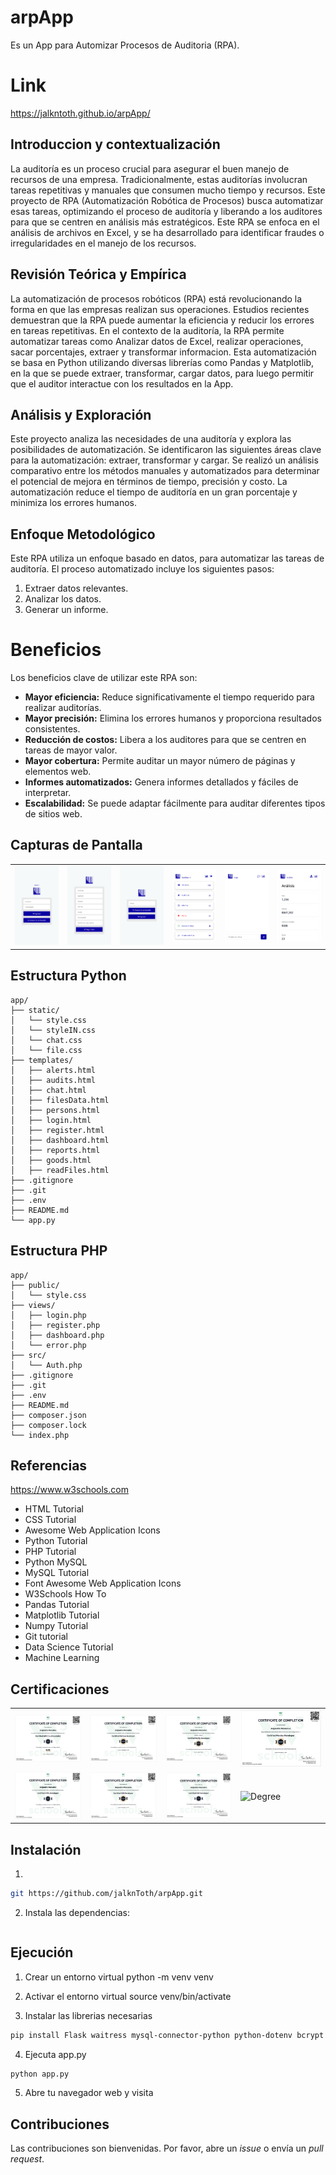 # arpApp

Es un App para Automizar Procesos de Auditoria (RPA).

# Link

https://jalkntoth.github.io/arpApp/

## Introduccion y contextualización

La auditoría es un proceso crucial para asegurar el buen manejo de recursos de una empresa. Tradicionalmente, estas auditorías involucran tareas repetitivas y manuales que consumen mucho tiempo y recursos.  Este proyecto de RPA (Automatización Robótica de Procesos) busca automatizar esas tareas, optimizando el proceso de auditoría y liberando a los auditores para que se centren en análisis más estratégicos.  Este RPA se enfoca en el análisis de archivos en Excel, y se ha desarrollado para identificar fraudes o irregularidades en el manejo de los recursos.

## Revisión Teórica y Empírica  

La automatización de procesos robóticos (RPA) está revolucionando la forma en que las empresas realizan sus operaciones.  Estudios recientes demuestran que la RPA puede aumentar la eficiencia y reducir los errores en tareas repetitivas.  En el contexto de la auditoría, la RPA permite automatizar tareas como Analizar datos de Excel, realizar operaciones, sacar porcentajes, extraer y transformar informacion.  Esta automatización se basa en Python utilizando diversas librerías como Pandas y Matplotlib, en la que se puede extraer, transformar, cargar datos, para luego permitir que el auditor interactue con los resultados en la App.

## Análisis y Exploración 

Este proyecto analiza las necesidades de una auditoría y explora las posibilidades de automatización.  Se identificaron las siguientes áreas clave para la automatización: extraer, transformar y cargar.  Se realizó un análisis comparativo entre los métodos manuales y automatizados para determinar el potencial de mejora en términos de tiempo, precisión y costo.  La automatización reduce el tiempo de auditoría en un gran porcentaje y minimiza los errores humanos.

## Enfoque Metodológico

Este RPA utiliza un enfoque basado en datos, para automatizar las tareas de auditoría. El proceso automatizado incluye los siguientes pasos:

1. Extraer datos relevantes.
2. Analizar los datos.
3. Generar un informe.

# Beneficios

Los beneficios clave de utilizar este RPA son:

* **Mayor eficiencia:** Reduce significativamente el tiempo requerido para realizar auditorías.
* **Mayor precisión:** Elimina los errores humanos y proporciona resultados consistentes.
* **Reducción de costos:** Libera a los auditores para que se centren en tareas de mayor valor.
* **Mayor cobertura:** Permite auditar un mayor número de páginas y elementos web.
* **Informes automatizados:** Genera informes detallados y fáciles de interpretar.
* **Escalabilidad:** Se puede adaptar fácilmente para auditar diferentes tipos de sitios web.

## Capturas de Pantalla

<table>
  <tr>
    <td><img src="./static/screenshots/login.png" alt="login" width="200px"></td>
    <td><img src="./static/screenshots/register.png" alt="register" width="200px"></td>
    <td><img src="./static/screenshots/recover.png" alt="recover" width="200px"></td>
    <td><img src="./static/screenshots/dashboard.png" alt="dashboard" width="200px"></td>
    <td><img src="./static/screenshots/chat.png" alt="chat" width="200px"></td>
    <td><img src="./static/screenshots/analisis.png" alt="analisis" width="200px"></td>
  </tr>
</table>

## Estructura Python
```
app/
├── static/             
│   └── style.css
│   └── styleIN.css
│   └── chat.css
│   └── file.css  
├── templates/
│   ├── alerts.html
│   ├── audits.html
│   ├── chat.html
│   ├── filesData.html
│   ├── persons.html                  
│   ├── login.html       
│   ├── register.html    
│   ├── dashboard.html   
│   ├── reports.html
│   ├── goods.html
│   ├── readFiles.html        
├── .gitignore           
├── .git                 
├── .env               
├── README.md                  
└── app.py           
```
## Estructura PHP

```
app/
├── public/             
│   └── style.css
├── views/              
│   ├── login.php       
│   ├── register.php    
│   ├── dashboard.php   
│   └── error.php       
├── src/               
│   └── Auth.php            
├── .gitignore           
├── .git                 
├── .env               
├── README.md            
├── composer.json       
├── composer.lock       
└── index.php           
```

## Referencias 

https://www.w3schools.com

* HTML Tutorial
* CSS Tutorial
* Awesome Web Application Icons
* Python Tutorial
* PHP Tutorial
* Python MySQL
* MySQL Tutorial
* Font Awesome Web Application Icons
* W3Schools How To
* Pandas Tutorial
* Matplotlib Tutorial
* Numpy Tutorial
* Git tutorial
* Data Science Tutorial
* Machine Learning

## Certificaciones

<table>
  <tr>
    <td><img src="./static/screenshots/certify/AWScloudCertificate.png" alt="aws" width="200px"></td>
    <td><img src="./static/screenshots/certify/pythonCertificate.png" alt="python" width="200px"></td>
    <td><img src="./static/screenshots/certify/sqlCertificate.png" alt="sql" width="200px"></td>
    <td><img src="./static/screenshots/certify/pandasCertificate.png" alt="pandas" width="200px"></td>
  </tr>
  <tr>
    <td><img src="./static/screenshots/certify/htmlCertificate.png" alt="html" width="200px"></td>
    <td><img src="./static/screenshots/certify/CSScertificate.png" alt="css" width="200px"></td>
    <td><img src="./static/screenshots/certify/phpCertificate.png" alt="php" width="200px"></td>
    <td><img src="./static/screenshots/certify/degree.png" alt="Degree" width="200px"></td>
  </tr>
</table>

## Instalación

1. 

```bash
git https://github.com/jalknToth/arpApp.git
```

2. Instala las dependencias:

```bash

```

## Ejecución

1. Crear un entorno virtual
python -m venv venv

2. Activar el entorno virtual
source venv/bin/activate

3. Instalar las librerias necesarias
```bash
pip install Flask waitress mysql-connector-python python-dotenv bcrypt 
```
4. Ejecuta app.py
```bash
python app.py
```
5. Abre tu navegador web y visita

## Contribuciones

Las contribuciones son bienvenidas. Por favor, abre un *issue* o envía un *pull request*.
